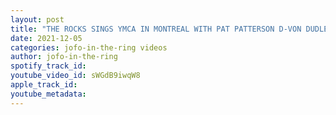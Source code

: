```yaml
---
layout: post
title: "THE ROCKS SINGS YMCA IN MONTREAL WITH PAT PATTERSON D-VON DUDLEY & BUBBA RAY DUDLEY AT KARAOKE BAR"
date: 2021-12-05
categories: jofo-in-the-ring videos
author: jofo-in-the-ring
spotify_track_id: 
youtube_video_id: sWGdB9iwqW8
apple_track_id: 
youtube_metadata: 
---
```

